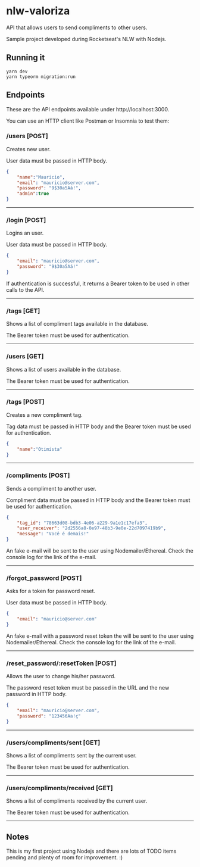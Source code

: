 # nlw-valoriza

API that allows users to send compliments to other users.

Sample project developed during Rocketseat's NLW with Nodejs.

## Running it

```shell
yarn dev
yarn typeorm migration:run
```

## Endpoints

These are the API endpoints available under http://localhost:3000.

You can use an HTTP client like Postman or Insomnia to test them:


### **/users** [POST]

Creates new user.

User data must be passed in HTTP body.
```json
{
	"name":"Mauricio",
	"email": "mauricio@server.com",
	"password": "9$30a5Aá!",
	"admin":true
}
```
***
### **/login** [POST]

Logins an user.

User data must be passed in HTTP body.
```json
{
	"email": "mauricio@server.com",
	"password": "9$30a5Aá!"
}
```
If authentication is successful, it returns a Bearer token to be used in other calls to the API.
***
### **/tags** [GET]

Shows a list of compliment tags available in the database.

The Bearer token must be used for authentication.
***
### **/users** [GET]

Shows a list of users available in the database.

The Bearer token must be used for authentication.
***
### **/tags** [POST]

Creates a new compliment tag.

Tag data must be passed in HTTP body and the Bearer token must be used for authentication.
```json
{
	"name":"Otimista"
}
```
***
### **/compliments** [POST]

Sends a compliment to another user.

Compliment data must be passed in HTTP body and the Bearer token must be used for authentication.
```json
{
	"tag_id": "78663d08-bdb3-4e06-a229-9a1e1c17efa3",
	"user_receiver": "2d2556a8-0e97-48b3-9e0e-22d7097419b9",
	"message": "Você é demais!"
}
```
An fake e-mail will be sent to the user using Nodemailer/Ethereal. Check the console log for the link of the e-mail.
***
### **/forgot_password** [POST]

Asks for a token for password reset.

User data must be passed in HTTP body.

```json
{
	"email": "mauricio@server.com"
}
```
An fake e-mail with a password reset token the will be sent to the user using Nodemailer/Ethereal. Check the console log for the link of the e-mail.
***
### **/reset_password/:resetToken** [POST]

Allows the user to change his/her password.

The password reset token must be passed in the URL and the new password in HTTP body.

```json
{
	"email": "mauricio@server.com",
	"password": "123456Aa!ç"
}
```
***
### **/users/compliments/sent** [GET]

Shows a list of compliments sent by the current user.

The Bearer token must be used for authentication.
***
### **/users/compliments/received** [GET]

Shows a list of compliments received by the current user.

The Bearer token must be used for authentication.
***

## Notes
This is my first project using Nodejs and there are lots of TODO items pending and plenty of room for improvement. :)



